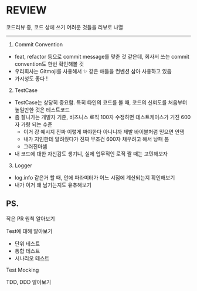 # REVIEW
코드리뷰 중, 코드 상에 쓰기 어려운 것들을 리뷰로 나열

---

1. Commit Convention
- feat, refactor 등으로 commit message를 맞춘 것 같은데, 회사서 쓰는 commit convention도 한번 확인해볼 것 
- 우리회사는 Gitmoji를 사용해서 :sparkles: 같은 애들을 컨벤션 삼아 사용하고 있음
- 가시성도 좋다 !

2. TestCase
- TestCase는 상당히 중요함. 특히 타인의 코드를 볼 때, 코드의 신뢰도를 처음부터 높일만한 것은 테스트코드
- 좀 잘나가는 개발자 기준, 비즈니스 로직 100자 수정하면 테스트케이스가 거진 600자 가량 되는 수준
  - 이거 걍 예시지 진짜 이렇게 짜야한다 아니니까 제발 바이블처럼 믿으면 안댐
  - 내가 지인한테 알려줬다가 진짜 무조건 600자 채우려고 해서 낭패 봄
  - 그러진마셈
- 내 코드에 대한 자신감도 생기니, 실제 업무적인 로직 짤 때는 고민해보자

3. Logger
- log.info 같은거 할 때, 안에 파라미터가 어느 시점에 계산되는지 확인해보기
- 내가 이거 왜 남기는지도 유추해보기

## PS.
작은 PR 원칙 알아보기

Test에 대해 알아보기
- 단위 테스트
- 통합 테스트
- 시나리오 테스트

Test Mocking

TDD, DDD 알아보기

